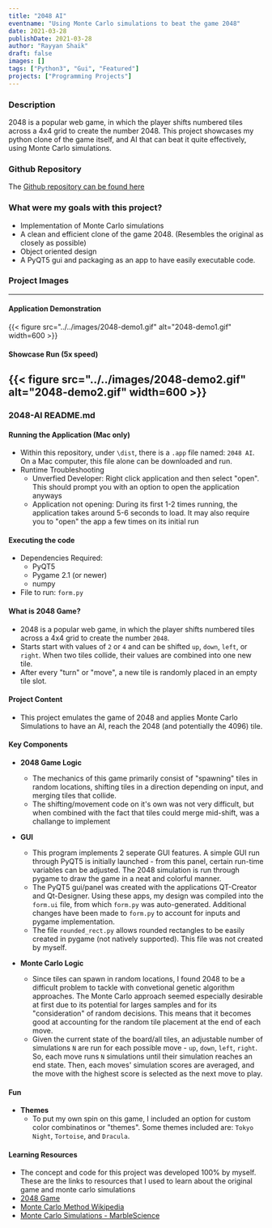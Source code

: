 ```yaml
---
title: "2048 AI"
eventname: "Using Monte Carlo simulations to beat the game 2048"
date: 2021-03-28
publishDate: 2021-03-28
author: "Rayyan Shaik"
draft: false
images: []
tags: ["Python3", "Gui", "Featured"]
projects: ["Programming Projects"]
---
```


### Description
2048 is a popular web game, in which the player shifts numbered tiles across a 4x4 grid to create the number 2048. This project showcases my python clone of the game itself, and AI that can beat it quite effectively, using Monte Carlo simulations.


### Github Repository
The [Github repository can be found here](https://github.com/rayyanshaik2022/2048-Ai)

### What were my goals with this project?
* Implementation of Monte Carlo simulations
* A clean and efficient clone of the game 2048. (Resembles the original as closely as possible)
* Object oriented design
* A PyQT5 gui and packaging as an app to have easily executable code.

### Project Images
-----

#### Application Demonstration
{{< figure src="../../images/2048-demo1.gif" alt="2048-demo1.gif" width=600 >}}

#### Showcase Run (5x speed)
{{< figure src="../../images/2048-demo2.gif" alt="2048-demo2.gif" width=600 >}}
---

### 2048-AI README.md

#### Running the Application (Mac only)
- Within this repository, under `\dist`, there is a `.app` file named: `2048 AI`. On a Mac computer, this file alone can be downloaded and run.
- Runtime Troubleshooting
    - Unverfied Developer: Right click application and then select "open". This should prompt you with an option to open the application anyways
    - Application not opening: During its first 1-2 times running, the application takes around 5-6 seconds to load. It may also require you to "open" the app a few times on its initial run

#### Executing the code
- Dependencies Required:
    - PyQT5
    - Pygame 2.1 (or newer)
    - numpy
- File to run: `form.py`


#### What is 2048 Game?
- 2048 is a popular web game, in which the player shifts numbered tiles across a 4x4 grid to create the number `2048`.
- Starts start with values of `2` or `4` and can be shifted `up`, `down`, `left`, or `right`. When two tiles collide, their values are combined into one new tile.
- After every "turn" or "move", a new tile is randomly placed in an empty tile slot.

#### Project Content
- This project emulates the game of 2048 and applies Monte Carlo Simulations to have an AI, reach the 2048 (and potentially the 4096) tile. 

#### Key Components
- **2048 Game Logic**
    - The mechanics of this game primarily consist of "spawning" tiles in random locations, shifting tiles in a direction depending on input, and merging tiles that collide.
    - The shifting/movement code on it's own was not very difficult, but when combined with the fact that tiles could merge mid-shift, was a challange to implement

- **GUI**
    - This program implements 2 seperate GUI features. A simple GUI run through PyQT5 is initially launched - from this panel, certain run-time variables can be adjusted. The 2048 simulation is run through pygame to draw the game in a neat and colorful manner.
    - The PyQT5 gui/panel was created with the applications QT-Creator and Qt-Designer. Using these apps, my design was compiled into the `form.ui` file, from which `form.py` was auto-generated. Additional changes have been made to `form.py` to account for inputs and pygame implementation.
    - The file `rounded_rect.py` allows rounded rectangles to be easily created in pygame (not natively supported). This file was not created by myself.

- **Monte Carlo Logic**
    - Since tiles can spawn in random locations, I found 2048 to be a difficult problem to tackle with convetional genetic algorithm approaches. The Monte Carlo approach seemed especially desirable at first due to its potential for larges samples and for its "consideration" of random decisions. This means that it becomes good at accounting for the random tile placement at the end of each move.
    - Given the current state of the board/all tiles, an adjustable number of simulations `N` are run for each possible move - `up`, `down`, `left`, `right`. So, each move runs `N` simulations until their simulation reaches an end state. Then, each moves' simulation scores are averaged, and the move with the highest score is selected as the next move to play.

#### Fun
- **Themes**
    - To put my own spin on this game, I included an option for custom color combinatinos or "themes". Some themes included are: `Tokyo Night`, `Tortoise`, and `Dracula`.



#### Learning Resources
- The concept and code for this project was developed 100% by myself.
These are the links to resources that I used to learn about the original game and monte carlo simulations
- [2048 Game](https://play2048.co/)
- [Monte Carlo Method Wikipedia](https://en.wikipedia.org/wiki/Monte_Carlo_method)
- [Monte Carlo Simulations - MarbleScience](https://www.youtube.com/watch?v=7ESK5SaP-bc)